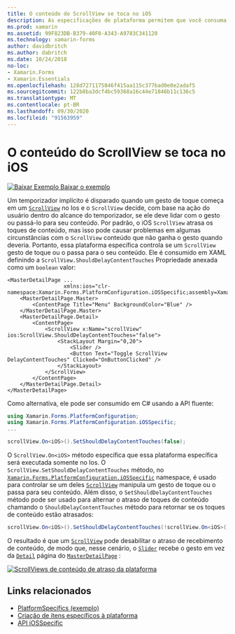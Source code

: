 ```yaml
---
title: O conteúdo do ScrollView se toca no iOS
description: As especificações de plataforma permitem que você consuma a funcionalidade que só está disponível em uma plataforma específica, sem implementar renderizadores ou efeitos personalizados. Este artigo explica como consumir a plataforma específica do iOS que controla se um ScrollView manipula um gesto de toque ou o passa para seu conteúdo.
ms.prod: xamarin
ms.assetid: 99F823DB-B379-40F0-A343-A9783C341120
ms.technology: xamarin-forms
author: davidbritch
ms.author: dabritch
ms.date: 10/24/2018
no-loc:
- Xamarin.Forms
- Xamarin.Essentials
ms.openlocfilehash: 128d7271175846f415aa115c377bad0e0e2adaf5
ms.sourcegitcommit: 122b8ba3dcf4bc59368a16c44e71846b11c136c5
ms.translationtype: MT
ms.contentlocale: pt-BR
ms.lasthandoff: 09/30/2020
ms.locfileid: "91563959"
---
```

# <a name="scrollview-content-touches-on-ios"></a>O conteúdo do ScrollView se toca no iOS

[![Baixar Exemplo](~/media/shared/download.png) Baixar o exemplo](https://docs.microsoft.com/samples/xamarin/xamarin-forms-samples/userinterface-platformspecifics)

Um temporizador implícito é disparado quando um gesto de toque começa em um [`ScrollView`](xref:Xamarin.Forms.ScrollView) no Ios e o `ScrollView` decide, com base na ação do usuário dentro do alcance do temporizador, se ele deve lidar com o gesto ou passá-lo para seu conteúdo. Por padrão, o iOS `ScrollView` atrasa os toques de conteúdo, mas isso pode causar problemas em algumas circunstâncias com o `ScrollView` conteúdo que não ganha o gesto quando deveria. Portanto, essa plataforma específica controla se um `ScrollView` gesto de toque ou o passa para o seu conteúdo. Ele é consumido em XAML definindo a `ScrollView.ShouldDelayContentTouches` Propriedade anexada como um `boolean` valor:

```xaml
<MasterDetailPage ...
                  xmlns:ios="clr-namespace:Xamarin.Forms.PlatformConfiguration.iOSSpecific;assembly=Xamarin.Forms.Core">
    <MasterDetailPage.Master>
        <ContentPage Title="Menu" BackgroundColor="Blue" />
    </MasterDetailPage.Master>
    <MasterDetailPage.Detail>
        <ContentPage>
            <ScrollView x:Name="scrollView" ios:ScrollView.ShouldDelayContentTouches="false">
                <StackLayout Margin="0,20">
                    <Slider />
                    <Button Text="Toggle ScrollView DelayContentTouches" Clicked="OnButtonClicked" />
                </StackLayout>
            </ScrollView>
        </ContentPage>
    </MasterDetailPage.Detail>
</MasterDetailPage>
```

Como alternativa, ele pode ser consumido em C# usando a API fluente:

```csharp
using Xamarin.Forms.PlatformConfiguration;
using Xamarin.Forms.PlatformConfiguration.iOSSpecific;
...

scrollView.On<iOS>().SetShouldDelayContentTouches(false);
```

O `ScrollView.On<iOS>` método especifica que essa plataforma específica será executada somente no Ios. O `ScrollView.SetShouldDelayContentTouches` método, no [`Xamarin.Forms.PlatformConfiguration.iOSSpecific`](xref:Xamarin.Forms.PlatformConfiguration.iOSSpecific) namespace, é usado para controlar se um deles [`ScrollView`](xref:Xamarin.Forms.ScrollView) manipula um gesto de toque ou o passa para seu conteúdo. Além disso, o `SetShouldDelayContentTouches` método pode ser usado para alternar o atraso de toques de conteúdo chamando o `ShouldDelayContentTouches` método para retornar se os toques de conteúdo estão atrasados:

```csharp
scrollView.On<iOS>().SetShouldDelayContentTouches(!scrollView.On<iOS>().ShouldDelayContentTouches());
```

O resultado é que um [`ScrollView`](xref:Xamarin.Forms.ScrollView) pode desabilitar o atraso de recebimento de conteúdo, de modo que, nesse cenário, o [`Slider`](xref:Xamarin.Forms.Slider) recebe o gesto em vez da [`Detail`](xref:Xamarin.Forms.MasterDetailPage.Detail) página do [`MasterDetailPage`](xref:Xamarin.Forms.MasterDetailPage) :

[![ScrollViews de conteúdo de atraso da plataforma](scrollview-content-touches-images/scrollview-delay-content-touches.png)](scrollview-content-touches-images/scrollview-delay-content-touches-large.png#lightbox "ScrollViews de conteúdo de atraso da plataforma")

## <a name="related-links"></a>Links relacionados

- [PlatformSpecifics (exemplo)](/samples/xamarin/xamarin-forms-samples/userinterface-platformspecifics)
- [Criação de itens específicos à plataforma](~/xamarin-forms/platform/platform-specifics/index.md#creating-platform-specifics)
- [API iOSSpecific](xref:Xamarin.Forms.PlatformConfiguration.iOSSpecific)